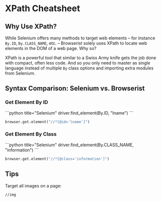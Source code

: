 # XPath Cheatsheet
## Why Use XPath?
While Selenium offers many methods to target web elements – for instance `By.ID`, `By.CLASS_NAME`, etc. – Browserist solely uses XPath to locate web elements in the DOM of a web page. Why so?

XPath is a powerful tool that similar to a Swiss Army knife gets the job done with compact, often less code. And so you only need to master as single language instead of multiple `By` class options and importing extra modules from Selenium.

## Syntax Comparison: Selenium vs. Browserist
### Get Element By ID
<div class="grid" markdown>
```python title="Selenium"
driver.find_element(By.ID, "lname")
```

```python title="Browserist with XPath"
browser.get.element("//*[@id='lname']")
```
</div>

### Get Element By Class
<div class="grid" markdown>
```python title="Selenium"
driver.find_element(By.CLASS_NAME, "information")
```

```python title="Browserist with XPath"
browser.get.element("//*[@class='information']")
```
</div>

## Tips
Target all images on a page:

```text title=""
//img
```
